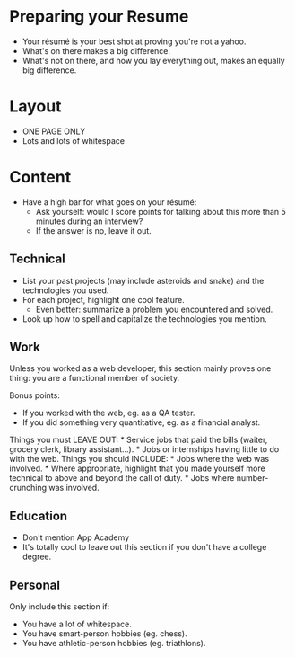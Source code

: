 # Preparing your Resume
* Your résumé is your best shot at proving you're not a yahoo.
* What's on there makes a big difference.
* What's not on there, and how you lay everything out, makes an equally big difference.


# Layout
* ONE PAGE ONLY
* Lots and lots of whitespace


# Content
* Have a high bar for what goes on your résumé:
	* Ask yourself: would I score points for talking about this more than 5 minutes during an interview?
	* If the answer is no, leave it out.


## Technical
* List your past projects (may include asteroids and snake) and the technologies you used.
* For each project, highlight one cool feature.
	* Even better: summarize a problem you encountered and solved.
* Look up how to spell and capitalize the technologies you mention.

## Work
Unless you worked as a web developer, this section mainly proves one thing:
you are a functional member of society.

Bonus points:
* If you worked with the web, eg. as a QA tester.
* If you did something very quantitative, eg. as a financial analyst.

Things you must LEAVE OUT:
	* Service jobs that paid the bills (waiter, grocery clerk, library assistant...).
	* Jobs or internships having little to do with the web.
Things you should  INCLUDE:
	* Jobs where the web was involved.
		* Where appropriate, highlight that you made yourself more technical to above and beyond the call of duty.
	* Jobs where number-crunching was involved.

## Education
* Don't mention App Academy
* It's totally cool to leave out this section if you don't have a college degree.

## Personal
Only include this section if:
* You have a lot of whitespace.
* You have smart-person hobbies (eg. chess).
* You have athletic-person hobbies (eg. triathlons).